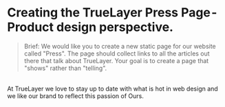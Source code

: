 # Creating the TrueLayer Press Page - Product design perspective.

> Brief: We would like you to create a new static page for our website called "Press". The page should collect links to all the articles out there that talk about TrueLayer. Your goal is to create a page that "shows" rather than "telling".
<br>
At TrueLayer we love to stay up to date with what is hot in web design and we like our brand to reflect this passion of Ours.
